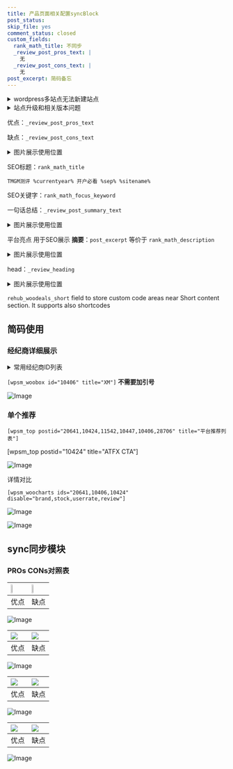 ```yaml
---
title: 产品页面相关配置syncBlock
post_status: 
skip_file: yes
comment_status: closed
custom_fields:
  rank_math_title: 不同步
  _review_post_pros_text: |
    无
  _review_post_cons_text: |
    无
post_excerpt: 简码备忘
---
```

<details><summary>wordpress多站点无法新建站点</summary>

<li>和报错需要清理cookies一样的原因</li>
<li>wp-config.php里面<code>define( 'SUBDOMAIN_INSTALL', false );//子域名安装</code></li>
<li>新建子站点是用<code>define( 'SUBDOMAIN_INSTALL', true);//子域名安装</code> 完成以后，改成<code>false</code></li>
</details>

<details><summary>站点升级和相关版本问题</summary>

<p>wordpress：5.9.9
woocommerce：7.5.1
出现问题的地方：主题选项里面>><strong>Product layout >>compact style</strong></p>
<p>如何出现没有用过的字段 导致无法保存。先导出配置 然后进行修改，后面再次恢复即可。</p>
<p>出现部分字段无法显示时，需要返回默认布局后，对产品进行保存就好了。</p>
<p></p>
</details>

优点：`_review_post_pros_text`

缺点：`_review_post_cons_text`

<details><summary>图片展示使用位置</summary>

<img src="https://prod-files-secure.s3.us-west-2.amazonaws.com/39ed1227-6d7d-4570-be36-9ccd4a2c4241/f51d3d83-55d4-4bdf-9604-f37ec77ab556/Untitled.png?X-Amz-Algorithm=AWS4-HMAC-SHA256&X-Amz-Content-Sha256=UNSIGNED-PAYLOAD&X-Amz-Credential=ASIAZI2LB466VKEU7H2S%2F20251022%2Fus-west-2%2Fs3%2Faws4_request&X-Amz-Date=20251022T105516Z&X-Amz-Expires=3600&X-Amz-Security-Token=IQoJb3JpZ2luX2VjEHIaCXVzLXdlc3QtMiJIMEYCIQCV0E0GUst0jqugPL1oqnGU5BnwFRuTDZ7Z2cPyPRx4jAIhAOEMQK2HwscVca9XwXIhDemdODYb%2F1vJNdxuuVQV%2FkbYKv8DCCsQABoMNjM3NDIzMTgzODA1IgxFtek6SDe19O2fQA8q3APh3XiBE9KN6FqePkA9FLkfbk%2FnlfnzmsG0PkocgIHnH5uj7PH3ShVUXw%2BJ2EMq77hacee9Hat4eXlpHy0eKeb2Ykski98FjjO0SZE3hbbH5WSJCpi5o7mTVSDHGhiGWw44Jvv%2FR1r3ccYYA%2Bp00aaC7UGf94XTx2%2BETl48KZrN01mLM8qPXPRMoIjsamEU4Q9BE8B7uyS1swLHVZ4lJF5E1P6l%2BbYn18eSisuCpmFYbrXazAdiMAWfBOhoGnhLfMlHcr2o0rfm2OqSQ3M%2BpqpYfaWHMXFTFPuazLCObOMoenlrgnbsq0fkyIDLdMBbDA0TEA%2FZ3dpz6GB9fZGstr4oQyw%2FK0lYOvifH4KhxFwEnfMHC9zYQOPta3Xmv5F4lwr6noBeMvizN3cBfvFJVKLzVr6nzrHERAlEXZyHWDOrOewRUWkp7RPQBTh4YDZavch%2FVGFFSChCJAM0oSAuiKM4c76NTuMo5AzvwsGoZIM0hhM7XjBbRcBHGJvu%2B%2BzSWFetszqcY%2BERpB5viYmMeDERlYXo4yGc0wl4FdEXCxnNtZG%2FTY1MFj38nTO6Rk6UgSNeui95KVkbgyJdd0kwbQM6GJlOQX%2BkEq%2Fdq0KtB4B6QL1jmk99eIGN5pAl6DDo2uLHBjqkAWJap3hXAJQ%2BXf11PUb%2B1Eenjbu2%2FCwU4Gxc%2BJgIHUVAqo9vWvuzYLvALdDzLorT7%2BKZLimJaFnYEafRwhE0ofrgUoYJSkeNl1E84Ki0GU4UyUS5ze8KHJmaGoFq9ztLckFwxPP6WYWOzULqCbUcuqqyE5HhO24mG3kgtZxSHFBx13xFcqW9FP6yppY%2BUIPIXUWdfrkomcKFkXgQlkjOgnXZdDHa&X-Amz-Signature=d6abec815df05ce9d2e477ea7c5aa0c680e0ad6dbe1c65461d69ff50bed55953&X-Amz-SignedHeaders=host&x-amz-checksum-mode=ENABLED&x-id=GetObject" alt="Image">
</details>

SEO标题：`rank_math_title`

`TMGM测评 %currentyear% 开户必看 %sep% %sitename%`

SEO关键字：`rank_math_focus_keyword`

一句话总结：`_review_post_summary_text`

<details><summary>图片展示使用位置</summary>

<img src="https://prod-files-secure.s3.us-west-2.amazonaws.com/39ed1227-6d7d-4570-be36-9ccd4a2c4241/4b96a922-296c-4f4e-8630-d1c870cbce01/Untitled.png?X-Amz-Algorithm=AWS4-HMAC-SHA256&X-Amz-Content-Sha256=UNSIGNED-PAYLOAD&X-Amz-Credential=ASIAZI2LB466XY73JFWR%2F20251022%2Fus-west-2%2Fs3%2Faws4_request&X-Amz-Date=20251022T105516Z&X-Amz-Expires=3600&X-Amz-Security-Token=IQoJb3JpZ2luX2VjEHIaCXVzLXdlc3QtMiJHMEUCIQDirbemc4pvFthoEIV01OuXnQPGXegPU3ficxbjuqcoCwIgJ2gkJQalQ2Q%2F94%2FmciRIhTWTqsx5g2j0JEzrWDYXxKwq%2FwMIKxAAGgw2Mzc0MjMxODM4MDUiDNaQmAwq6aefDKoHgyrcA0%2FDnJARej%2Bz9QRJHlvnQ%2B87CR3lnZPbpFPfmuaBrI5w1dMkTsLgUPM4aqTONdY3jCJq8qOnkEc1CMGdK6S%2FfxE41r6zPkkGRxpdQC4perPvbaGq3X7g2zedVK8wdt%2FPW2P0gGVpXJjXErrBTBZFZoXEIvF6JXXe9SbLHzK58okllM%2FyfUyn7K0lrc0jStC0aaS%2FGaEyfr1Q0CZIeR7%2FV45sg4qieiWD0dCkbqaqA9aq1z0ugNxAzi4EYAmYA6yqsmR%2BIZElzal3EqFUbFOLc1pwLBHP3FyEF%2FjI3c1KBer2pSfvZIPiu6IPrIrlLneCmBRosvZuwWePrenT5g0wf34ZCcRB5GB10UrbxDJfHaF%2Fs%2BC4CnRKzOSD6x9Is1tJO7tlSNGJjwdMeFZLmWGJrxBhbs8jFTUz1FYTUycFHOiglC%2B%2BK6Xu0E1P9L532IU0OKU5FFyjfdYnI92d7Kz7V3JUbavA4aztORABbGn9Htqbn6tkq1ig%2BSTiGsRCiiCLwvCOJUEBFKKiFaPcAI5iwEncgULnvLfY8QYtL8DRhhvdH6v6xghUF9iCVE3Keov8Iypi2PqDx5PdanfoI1M6dCgA49Med5A4%2FgoyQTsbLg3xT2QCiIL%2BDJemvzBlMO%2Fa4scGOqUB56J560cWoHNK%2Fi9ynuk0seknlfO01kQhVT15j1M37W7K8v9MgmkibWX4cb7dCQNchxrrlAzx434rBcb8qsJIBV8npQDzEarquYU8wt3JhBnzP7%2B1TulBMwFZMhfW47G2si1u5fh6kC87BX5WwSt%2BXhwe31Cil3FK7HG1bRo%2Bo%2BR8%2FLgX8wtLR8YZYQ%2ByaeP%2FHPUGu694Qlp5Kwjarw%2BboWIxOvG6&X-Amz-Signature=bade54b31a8b9a1671f73e3bf31dccb7860969b17106af674de902d66eec97c2&X-Amz-SignedHeaders=host&x-amz-checksum-mode=ENABLED&x-id=GetObject" alt="Image">
</details>

平台亮点 用于SEO展示 **摘要**：`post_excerpt`  等价于 `rank_math_description`

<details><summary>图片展示使用位置</summary>

<img src="https://prod-files-secure.s3.us-west-2.amazonaws.com/39ed1227-6d7d-4570-be36-9ccd4a2c4241/1ee11f63-b60a-4dfe-a7a7-d58ff23b5d88/Untitled.png?X-Amz-Algorithm=AWS4-HMAC-SHA256&X-Amz-Content-Sha256=UNSIGNED-PAYLOAD&X-Amz-Credential=ASIAZI2LB46626DJAZ4S%2F20251022%2Fus-west-2%2Fs3%2Faws4_request&X-Amz-Date=20251022T105516Z&X-Amz-Expires=3600&X-Amz-Security-Token=IQoJb3JpZ2luX2VjEHIaCXVzLXdlc3QtMiJIMEYCIQCHz25iNVX2mPaJnL65WvUwBknz4%2Bpz8JdqKUZi3GP0UQIhALiA%2Bsan6wwjhgrVZG%2BMsGqWRIKr06Sem%2B6SmwpGxh2xKv8DCCsQABoMNjM3NDIzMTgzODA1IgyFXcSU0zQ%2BOcfZfK8q3AMqRfIIZVqCxQYqQ%2FVhSb3IpOucXMrxFYgMnDPIZIh0OOTiF6GmSCD8ZcGvOdzQXINach4c7wLflqBtpsjPtVsTge9b2VxLUHz1tLXWgyMl9WC6%2F4wdeOtC9BNUW0lwgjjxttN%2F69xSNTfTmTeAD7MoV3ggQkRTMzA5uk4EtTJljIcIRFLtxOYlrMF%2F%2FfC5PlgMHj39S5C4gpNLBQRNa2AsGIsswR3sCStPjazP99FdXciXqH%2BW6zd3DFQJJP2YP4zHt45L8ZhNf2MdCMLU2l4ZErSc11hFTE87SURJ8om5WfnNG%2FWWp1%2BxzqGVItWmA0taH3w1w5gd82dtarKTbNrqKVBM8GdVvsco4bym5ddEAMnLbI5d6FicNfbcS2LWyKqAEBsnaeS6VPTcM2I0xpfY9VKf8rijfevwPhJrtT0CdQzF5XIDw71E2yYGALwchK81notdFfSr2nYpcxh3MGthKoJgkFqNM8glv4ZEBzwsRC5z6otR6JsBAOf2idI1IiREhvPV51t21cHk17FJp6Bujcx2jfZxkSn1lonhhsJDmr0FEEuIRKnbhVnHH5M0iKXDJykUT78gvsy9bGTvMi%2BU74WMRNFNYJCsYGYfoYRnhu%2Bl5MdoIQ0rkxuhFTD82uLHBjqkAURBk3Fk8apuyqKFAoq4E3Lc%2B6J5acy6qBQfOBEZgSbY0R5Y1vjgsbzglTYRH5UTOwbSmkIsxPIlxUjs%2BNRzlPQ8%2BfcpgcthMrYJQROTzrBUNCoUZcYdSs3usTYbk%2F5pTgfAv8QeH6ZaoTlj%2FkBhL5%2BI2g6W0xpVoAOyL0SqR8ZgraqpUldYM1BIkXtjeYijvNwWc7vTcN3G4hQeoOJzRo9B4PnH&X-Amz-Signature=14c90fe376f5232589ba79883a96aedba8508942566fffdab6b18a3721ec29b3&X-Amz-SignedHeaders=host&x-amz-checksum-mode=ENABLED&x-id=GetObject" alt="Image">
<img src="https://prod-files-secure.s3.us-west-2.amazonaws.com/39ed1227-6d7d-4570-be36-9ccd4a2c4241/ad4118b5-78d8-4fbe-801e-3b29b5d99c01/Untitled.png?X-Amz-Algorithm=AWS4-HMAC-SHA256&X-Amz-Content-Sha256=UNSIGNED-PAYLOAD&X-Amz-Credential=ASIAZI2LB46626DJAZ4S%2F20251022%2Fus-west-2%2Fs3%2Faws4_request&X-Amz-Date=20251022T105516Z&X-Amz-Expires=3600&X-Amz-Security-Token=IQoJb3JpZ2luX2VjEHIaCXVzLXdlc3QtMiJIMEYCIQCHz25iNVX2mPaJnL65WvUwBknz4%2Bpz8JdqKUZi3GP0UQIhALiA%2Bsan6wwjhgrVZG%2BMsGqWRIKr06Sem%2B6SmwpGxh2xKv8DCCsQABoMNjM3NDIzMTgzODA1IgyFXcSU0zQ%2BOcfZfK8q3AMqRfIIZVqCxQYqQ%2FVhSb3IpOucXMrxFYgMnDPIZIh0OOTiF6GmSCD8ZcGvOdzQXINach4c7wLflqBtpsjPtVsTge9b2VxLUHz1tLXWgyMl9WC6%2F4wdeOtC9BNUW0lwgjjxttN%2F69xSNTfTmTeAD7MoV3ggQkRTMzA5uk4EtTJljIcIRFLtxOYlrMF%2F%2FfC5PlgMHj39S5C4gpNLBQRNa2AsGIsswR3sCStPjazP99FdXciXqH%2BW6zd3DFQJJP2YP4zHt45L8ZhNf2MdCMLU2l4ZErSc11hFTE87SURJ8om5WfnNG%2FWWp1%2BxzqGVItWmA0taH3w1w5gd82dtarKTbNrqKVBM8GdVvsco4bym5ddEAMnLbI5d6FicNfbcS2LWyKqAEBsnaeS6VPTcM2I0xpfY9VKf8rijfevwPhJrtT0CdQzF5XIDw71E2yYGALwchK81notdFfSr2nYpcxh3MGthKoJgkFqNM8glv4ZEBzwsRC5z6otR6JsBAOf2idI1IiREhvPV51t21cHk17FJp6Bujcx2jfZxkSn1lonhhsJDmr0FEEuIRKnbhVnHH5M0iKXDJykUT78gvsy9bGTvMi%2BU74WMRNFNYJCsYGYfoYRnhu%2Bl5MdoIQ0rkxuhFTD82uLHBjqkAURBk3Fk8apuyqKFAoq4E3Lc%2B6J5acy6qBQfOBEZgSbY0R5Y1vjgsbzglTYRH5UTOwbSmkIsxPIlxUjs%2BNRzlPQ8%2BfcpgcthMrYJQROTzrBUNCoUZcYdSs3usTYbk%2F5pTgfAv8QeH6ZaoTlj%2FkBhL5%2BI2g6W0xpVoAOyL0SqR8ZgraqpUldYM1BIkXtjeYijvNwWc7vTcN3G4hQeoOJzRo9B4PnH&X-Amz-Signature=9d19ef4a0d3ab2c7e6c361c88f68d1a8bcbe4553d14ce8b6b5d115d8119ca567&X-Amz-SignedHeaders=host&x-amz-checksum-mode=ENABLED&x-id=GetObject" alt="Image">
<img src="https://prod-files-secure.s3.us-west-2.amazonaws.com/39ed1227-6d7d-4570-be36-9ccd4a2c4241/a38cf7c9-a79c-4b64-9e94-13589fe0758b/Untitled.png?X-Amz-Algorithm=AWS4-HMAC-SHA256&X-Amz-Content-Sha256=UNSIGNED-PAYLOAD&X-Amz-Credential=ASIAZI2LB46626DJAZ4S%2F20251022%2Fus-west-2%2Fs3%2Faws4_request&X-Amz-Date=20251022T105516Z&X-Amz-Expires=3600&X-Amz-Security-Token=IQoJb3JpZ2luX2VjEHIaCXVzLXdlc3QtMiJIMEYCIQCHz25iNVX2mPaJnL65WvUwBknz4%2Bpz8JdqKUZi3GP0UQIhALiA%2Bsan6wwjhgrVZG%2BMsGqWRIKr06Sem%2B6SmwpGxh2xKv8DCCsQABoMNjM3NDIzMTgzODA1IgyFXcSU0zQ%2BOcfZfK8q3AMqRfIIZVqCxQYqQ%2FVhSb3IpOucXMrxFYgMnDPIZIh0OOTiF6GmSCD8ZcGvOdzQXINach4c7wLflqBtpsjPtVsTge9b2VxLUHz1tLXWgyMl9WC6%2F4wdeOtC9BNUW0lwgjjxttN%2F69xSNTfTmTeAD7MoV3ggQkRTMzA5uk4EtTJljIcIRFLtxOYlrMF%2F%2FfC5PlgMHj39S5C4gpNLBQRNa2AsGIsswR3sCStPjazP99FdXciXqH%2BW6zd3DFQJJP2YP4zHt45L8ZhNf2MdCMLU2l4ZErSc11hFTE87SURJ8om5WfnNG%2FWWp1%2BxzqGVItWmA0taH3w1w5gd82dtarKTbNrqKVBM8GdVvsco4bym5ddEAMnLbI5d6FicNfbcS2LWyKqAEBsnaeS6VPTcM2I0xpfY9VKf8rijfevwPhJrtT0CdQzF5XIDw71E2yYGALwchK81notdFfSr2nYpcxh3MGthKoJgkFqNM8glv4ZEBzwsRC5z6otR6JsBAOf2idI1IiREhvPV51t21cHk17FJp6Bujcx2jfZxkSn1lonhhsJDmr0FEEuIRKnbhVnHH5M0iKXDJykUT78gvsy9bGTvMi%2BU74WMRNFNYJCsYGYfoYRnhu%2Bl5MdoIQ0rkxuhFTD82uLHBjqkAURBk3Fk8apuyqKFAoq4E3Lc%2B6J5acy6qBQfOBEZgSbY0R5Y1vjgsbzglTYRH5UTOwbSmkIsxPIlxUjs%2BNRzlPQ8%2BfcpgcthMrYJQROTzrBUNCoUZcYdSs3usTYbk%2F5pTgfAv8QeH6ZaoTlj%2FkBhL5%2BI2g6W0xpVoAOyL0SqR8ZgraqpUldYM1BIkXtjeYijvNwWc7vTcN3G4hQeoOJzRo9B4PnH&X-Amz-Signature=d9f8507e7fdcbe09a7c853d3cc8ac69920c081ba4f7843e8fcf34d9906f7bb37&X-Amz-SignedHeaders=host&x-amz-checksum-mode=ENABLED&x-id=GetObject" alt="Image">
<img src="https://prod-files-secure.s3.us-west-2.amazonaws.com/39ed1227-6d7d-4570-be36-9ccd4a2c4241/7da6fc1e-d2ac-42ae-8c75-cb5749aa18f6/Untitled.png?X-Amz-Algorithm=AWS4-HMAC-SHA256&X-Amz-Content-Sha256=UNSIGNED-PAYLOAD&X-Amz-Credential=ASIAZI2LB46626DJAZ4S%2F20251022%2Fus-west-2%2Fs3%2Faws4_request&X-Amz-Date=20251022T105516Z&X-Amz-Expires=3600&X-Amz-Security-Token=IQoJb3JpZ2luX2VjEHIaCXVzLXdlc3QtMiJIMEYCIQCHz25iNVX2mPaJnL65WvUwBknz4%2Bpz8JdqKUZi3GP0UQIhALiA%2Bsan6wwjhgrVZG%2BMsGqWRIKr06Sem%2B6SmwpGxh2xKv8DCCsQABoMNjM3NDIzMTgzODA1IgyFXcSU0zQ%2BOcfZfK8q3AMqRfIIZVqCxQYqQ%2FVhSb3IpOucXMrxFYgMnDPIZIh0OOTiF6GmSCD8ZcGvOdzQXINach4c7wLflqBtpsjPtVsTge9b2VxLUHz1tLXWgyMl9WC6%2F4wdeOtC9BNUW0lwgjjxttN%2F69xSNTfTmTeAD7MoV3ggQkRTMzA5uk4EtTJljIcIRFLtxOYlrMF%2F%2FfC5PlgMHj39S5C4gpNLBQRNa2AsGIsswR3sCStPjazP99FdXciXqH%2BW6zd3DFQJJP2YP4zHt45L8ZhNf2MdCMLU2l4ZErSc11hFTE87SURJ8om5WfnNG%2FWWp1%2BxzqGVItWmA0taH3w1w5gd82dtarKTbNrqKVBM8GdVvsco4bym5ddEAMnLbI5d6FicNfbcS2LWyKqAEBsnaeS6VPTcM2I0xpfY9VKf8rijfevwPhJrtT0CdQzF5XIDw71E2yYGALwchK81notdFfSr2nYpcxh3MGthKoJgkFqNM8glv4ZEBzwsRC5z6otR6JsBAOf2idI1IiREhvPV51t21cHk17FJp6Bujcx2jfZxkSn1lonhhsJDmr0FEEuIRKnbhVnHH5M0iKXDJykUT78gvsy9bGTvMi%2BU74WMRNFNYJCsYGYfoYRnhu%2Bl5MdoIQ0rkxuhFTD82uLHBjqkAURBk3Fk8apuyqKFAoq4E3Lc%2B6J5acy6qBQfOBEZgSbY0R5Y1vjgsbzglTYRH5UTOwbSmkIsxPIlxUjs%2BNRzlPQ8%2BfcpgcthMrYJQROTzrBUNCoUZcYdSs3usTYbk%2F5pTgfAv8QeH6ZaoTlj%2FkBhL5%2BI2g6W0xpVoAOyL0SqR8ZgraqpUldYM1BIkXtjeYijvNwWc7vTcN3G4hQeoOJzRo9B4PnH&X-Amz-Signature=0fec3f9765f1c9fd616085d4cfcdd32cf271c9d50996d7101d99d90ca6cc75c2&X-Amz-SignedHeaders=host&x-amz-checksum-mode=ENABLED&x-id=GetObject" alt="Image">
<img src="https://prod-files-secure.s3.us-west-2.amazonaws.com/39ed1227-6d7d-4570-be36-9ccd4a2c4241/7e97f40a-eaee-47f5-b2f9-475f96808fa7/Untitled.png?X-Amz-Algorithm=AWS4-HMAC-SHA256&X-Amz-Content-Sha256=UNSIGNED-PAYLOAD&X-Amz-Credential=ASIAZI2LB46626DJAZ4S%2F20251022%2Fus-west-2%2Fs3%2Faws4_request&X-Amz-Date=20251022T105516Z&X-Amz-Expires=3600&X-Amz-Security-Token=IQoJb3JpZ2luX2VjEHIaCXVzLXdlc3QtMiJIMEYCIQCHz25iNVX2mPaJnL65WvUwBknz4%2Bpz8JdqKUZi3GP0UQIhALiA%2Bsan6wwjhgrVZG%2BMsGqWRIKr06Sem%2B6SmwpGxh2xKv8DCCsQABoMNjM3NDIzMTgzODA1IgyFXcSU0zQ%2BOcfZfK8q3AMqRfIIZVqCxQYqQ%2FVhSb3IpOucXMrxFYgMnDPIZIh0OOTiF6GmSCD8ZcGvOdzQXINach4c7wLflqBtpsjPtVsTge9b2VxLUHz1tLXWgyMl9WC6%2F4wdeOtC9BNUW0lwgjjxttN%2F69xSNTfTmTeAD7MoV3ggQkRTMzA5uk4EtTJljIcIRFLtxOYlrMF%2F%2FfC5PlgMHj39S5C4gpNLBQRNa2AsGIsswR3sCStPjazP99FdXciXqH%2BW6zd3DFQJJP2YP4zHt45L8ZhNf2MdCMLU2l4ZErSc11hFTE87SURJ8om5WfnNG%2FWWp1%2BxzqGVItWmA0taH3w1w5gd82dtarKTbNrqKVBM8GdVvsco4bym5ddEAMnLbI5d6FicNfbcS2LWyKqAEBsnaeS6VPTcM2I0xpfY9VKf8rijfevwPhJrtT0CdQzF5XIDw71E2yYGALwchK81notdFfSr2nYpcxh3MGthKoJgkFqNM8glv4ZEBzwsRC5z6otR6JsBAOf2idI1IiREhvPV51t21cHk17FJp6Bujcx2jfZxkSn1lonhhsJDmr0FEEuIRKnbhVnHH5M0iKXDJykUT78gvsy9bGTvMi%2BU74WMRNFNYJCsYGYfoYRnhu%2Bl5MdoIQ0rkxuhFTD82uLHBjqkAURBk3Fk8apuyqKFAoq4E3Lc%2B6J5acy6qBQfOBEZgSbY0R5Y1vjgsbzglTYRH5UTOwbSmkIsxPIlxUjs%2BNRzlPQ8%2BfcpgcthMrYJQROTzrBUNCoUZcYdSs3usTYbk%2F5pTgfAv8QeH6ZaoTlj%2FkBhL5%2BI2g6W0xpVoAOyL0SqR8ZgraqpUldYM1BIkXtjeYijvNwWc7vTcN3G4hQeoOJzRo9B4PnH&X-Amz-Signature=89d3db067d0544d93e3ece8476615b406d7b6cb9427e96834b1f1b1bfb54d8d5&X-Amz-SignedHeaders=host&x-amz-checksum-mode=ENABLED&x-id=GetObject" alt="Image">
</details>

head：`_review_heading`

<details><summary>图片展示使用位置</summary>

<img src="https://prod-files-secure.s3.us-west-2.amazonaws.com/39ed1227-6d7d-4570-be36-9ccd4a2c4241/3a4650ad-9887-415c-889a-edd51fa54f27/Untitled.png?X-Amz-Algorithm=AWS4-HMAC-SHA256&X-Amz-Content-Sha256=UNSIGNED-PAYLOAD&X-Amz-Credential=ASIAZI2LB4664PFPSODJ%2F20251022%2Fus-west-2%2Fs3%2Faws4_request&X-Amz-Date=20251022T105517Z&X-Amz-Expires=3600&X-Amz-Security-Token=IQoJb3JpZ2luX2VjEHIaCXVzLXdlc3QtMiJGMEQCIG1THTG5plkW9IS8rUs2lrIF8gpfrBSfNRFnX%2BhG2oMJAiBzZN4H%2F5CWqcOEqohu8ErRLUTbm%2FxhfcbDHAAnSmNs4Sr%2FAwgrEAAaDDYzNzQyMzE4MzgwNSIM%2B6N%2BtMQ52JpJcZUuKtwDlC8q8e7XAoXdUr6xa1iASH6VfyUW50v7HG%2BECZxluhssV4h67rk7iQzGhUOaROHBdwYZz5RgldI2BU2Qo46U96QMRTadx7nVft7WNZccut2httioBYsvSQKIiSKpQiVtnaiFZYKCC5F0KMhPWFEunFqT66sVudAUUCRN1gdw6JQrHTPL%2F6v5StwIgos6TbOOYF1FkgQGjHRdCDNMltm3iPlHRq8LiSkqKf4XtPbyBw%2Bukk06ZfP0aorWf4PnL8znAmlvTYBoEb11Hgamc7mLzHNEa6Gf2II536rwjtb4gQxO1mPDoaKY2kQ%2BX%2FNg4BP7F5JMYbF2MrFJKQKDGICRolyzo9NU%2FdXhDqExy7rjxiO2t7uxsuxl%2FslrayFd1cmtbACbXSouTpf3RA67YcoIgRkN1uQ7IBZOODA62pV0wXY9vrlhnqbfpgDM81fiVmQjBLj4PB%2BW7OSvNoPpfZGBkSJiWnqkjTouOdagnas2WfXAac1BW4dB4UzimX4gEg8kUVR1Op%2BU%2FkxAtf3w4gza2f02GiZRxuMlbzf8j4nrWRzdDmB4l57JeoZ9YdA6z%2ByWHzB9WQvgRVxt7asOfj4p4NXyl9UkqGwSTi9Lxg5RBrYbjxWwydydripFSbgw5trixwY6pgHVvyeP4V10RzwwWzZQq%2BntCqpwTBAs0e07in18Azl%2BVkJdzrfDhFcHeCrcSjrL7O%2FLM1C%2FqNkHRUg5umgCYExUvIEAzR7hClRMQTwPB5PxLcXtk62TE6iiQWX02qJMLGmQwFfKFGctA%2BNJhowUDn6E%2BkL8NTqyKVpKKerSwRlNMrWp1ReZygy0BvepSjERDCLM0s77ZQBiVgmz2Sr8QquvDFzPw%2F5q&X-Amz-Signature=2f36f00853bfa3e26998bfd71d8b2435d679739dfea6e8c080507b96be75614d&X-Amz-SignedHeaders=host&x-amz-checksum-mode=ENABLED&x-id=GetObject" alt="Image">
</details>

`rehub_woodeals_short`	field to store custom code areas near Short content section. It supports also shortcodes



## 简码使用

### 经纪商详细展示

<details><summary>常用经纪商ID列表</summary>

<pre><code class="php">嘉盛 ===> 20641  [wpsm_woobox id="20641" title="嘉盛"]
易信easymarkets ===> 11542  [wpsm_woobox id="11542" title="易信easymarkets"]
ATFX外汇 ===> 10424  [wpsm_woobox id="10424" title="ATFX"]
XM ===> 10406  [wpsm_woobox id="10406" title="XM"]
TMGM ===> 29622  [wpsm_woobox id="29622" title="TMGM"]
HYCM ===> 10447  [wpsm_woobox id="10447" title="HYCM"]
fpmarkets澳福外汇 ===> 20639  [wpsm_woobox id="20639" title="fpmarkets澳福外汇"]</code></pre>
</details>

`[wpsm_woobox id="10406" title="XM"]` **不需要加引号**

![Image](https://prod-files-secure.s3.us-west-2.amazonaws.com/39ed1227-6d7d-4570-be36-9ccd4a2c4241/4f898f9d-0fa7-4e43-acd3-ac6bc7be575a/Untitled.png?X-Amz-Algorithm=AWS4-HMAC-SHA256&X-Amz-Content-Sha256=UNSIGNED-PAYLOAD&X-Amz-Credential=ASIAZI2LB46657CUGK6Q%2F20251022%2Fus-west-2%2Fs3%2Faws4_request&X-Amz-Date=20251022T105515Z&X-Amz-Expires=3600&X-Amz-Security-Token=IQoJb3JpZ2luX2VjEHIaCXVzLXdlc3QtMiJIMEYCIQDHQxOtckBBFVBkllPxS9MWJXbP4%2Bp1TPkRfUaNdnWumAIhAKZ6%2BCGiFRlPmcNjlyLHOADCWNFl1Emvxas6CVSmr6M2Kv8DCCsQABoMNjM3NDIzMTgzODA1IgwbF40EHrJmEuURJ4Iq3APvqYxOSnhlUdq2%2BVpnFlgk0WobJzp05dNF7u6%2BhwPGqQ8h0ByQqGrEg2mAEPLi8QjJvpajzcgZ7vV3cIr1Ez%2FDZkPBuiHjsBGR2882E93gkdGl7dU3mgHUvVpu8MKTZabsu%2B46Q0qUiRW%2FJu5CKO0k6Pf3C9XO487bDOwr6a50Acs%2BzaAGYPtVBLXYhzzHcxiRiTG6UuZiqd0gZ4pSdnUKmwv%2BFB%2FGo%2BZ58UT7wtZlJqIr0DycA6Zc2cxfqOqlj6lw5wMNE5nWv0DN8jlxVHjl%2FxYqr%2Bab2EgFtKJzvcSJjXDB8kaLr72zso9iqyWce9znWxcW97OcTLsttGQVc4mg39FMFjH6IBodVxPbch7a932%2Bdb%2BE%2FRY3QoffEkmKO0QFtuqvM25gmemWp9wBio02g7RZGdq9BslLFC0R9SDCcgbS7HGJxOi6fnFSMjw%2BbaWy5vGeWWG%2F5YxcQJY4Qd4DwpY7CK24%2Fdl%2FOMARCYDmBA3wjTJmptzhCKo2qVoO3LDQ6KyNv5WQEa9CV9ngJmxhrSHbvkW1eDCsc2xZ8jr9lCVemgLRB%2BNnZdMH7ML9ji%2FqmY3Pa51IT7D2jkpXVcAy3SaD0qCgVpK6LdJkxNn08zA5%2FvxjwRSubJkXQjCz2uLHBjqkAbDqNhn3B73KOH%2FZlZROcsh27DoGLUMV3A6pBfYNxyrW67QYm0hfUOfkHh4%2BYdfERzS9EgMwd848o1WvVoItyJ9mscufrbctOjuO6RoYFWnm066gxjESLGwGYftPwDq35uv4gJdFUOEFIOT5K2KNkUw1uQLJhfneUFl%2BpankFnLueAQfoX2lJ97sm2ox09xWp5KBIr5fzAKyCwed%2F5%2BXDX8icvX3&X-Amz-Signature=c34676612d8b7cd865791f03a445c77a34e51c587b0827178a648f170f1468a1&X-Amz-SignedHeaders=host&x-amz-checksum-mode=ENABLED&x-id=GetObject)

### 单个推荐
`[wpsm_top postid="20641,10424,11542,10447,10406,28706" title="平台推荐列表"]`

[wpsm_top postid="10424" title="ATFX CTA"]

![Image](https://prod-files-secure.s3.us-west-2.amazonaws.com/39ed1227-6d7d-4570-be36-9ccd4a2c4241/5ac620dc-51a8-48b6-b55d-91f47299193c/Untitled.png?X-Amz-Algorithm=AWS4-HMAC-SHA256&X-Amz-Content-Sha256=UNSIGNED-PAYLOAD&X-Amz-Credential=ASIAZI2LB46657CUGK6Q%2F20251022%2Fus-west-2%2Fs3%2Faws4_request&X-Amz-Date=20251022T105515Z&X-Amz-Expires=3600&X-Amz-Security-Token=IQoJb3JpZ2luX2VjEHIaCXVzLXdlc3QtMiJIMEYCIQDHQxOtckBBFVBkllPxS9MWJXbP4%2Bp1TPkRfUaNdnWumAIhAKZ6%2BCGiFRlPmcNjlyLHOADCWNFl1Emvxas6CVSmr6M2Kv8DCCsQABoMNjM3NDIzMTgzODA1IgwbF40EHrJmEuURJ4Iq3APvqYxOSnhlUdq2%2BVpnFlgk0WobJzp05dNF7u6%2BhwPGqQ8h0ByQqGrEg2mAEPLi8QjJvpajzcgZ7vV3cIr1Ez%2FDZkPBuiHjsBGR2882E93gkdGl7dU3mgHUvVpu8MKTZabsu%2B46Q0qUiRW%2FJu5CKO0k6Pf3C9XO487bDOwr6a50Acs%2BzaAGYPtVBLXYhzzHcxiRiTG6UuZiqd0gZ4pSdnUKmwv%2BFB%2FGo%2BZ58UT7wtZlJqIr0DycA6Zc2cxfqOqlj6lw5wMNE5nWv0DN8jlxVHjl%2FxYqr%2Bab2EgFtKJzvcSJjXDB8kaLr72zso9iqyWce9znWxcW97OcTLsttGQVc4mg39FMFjH6IBodVxPbch7a932%2Bdb%2BE%2FRY3QoffEkmKO0QFtuqvM25gmemWp9wBio02g7RZGdq9BslLFC0R9SDCcgbS7HGJxOi6fnFSMjw%2BbaWy5vGeWWG%2F5YxcQJY4Qd4DwpY7CK24%2Fdl%2FOMARCYDmBA3wjTJmptzhCKo2qVoO3LDQ6KyNv5WQEa9CV9ngJmxhrSHbvkW1eDCsc2xZ8jr9lCVemgLRB%2BNnZdMH7ML9ji%2FqmY3Pa51IT7D2jkpXVcAy3SaD0qCgVpK6LdJkxNn08zA5%2FvxjwRSubJkXQjCz2uLHBjqkAbDqNhn3B73KOH%2FZlZROcsh27DoGLUMV3A6pBfYNxyrW67QYm0hfUOfkHh4%2BYdfERzS9EgMwd848o1WvVoItyJ9mscufrbctOjuO6RoYFWnm066gxjESLGwGYftPwDq35uv4gJdFUOEFIOT5K2KNkUw1uQLJhfneUFl%2BpankFnLueAQfoX2lJ97sm2ox09xWp5KBIr5fzAKyCwed%2F5%2BXDX8icvX3&X-Amz-Signature=ec62ddc9f9e755495a220cd9bf256b2f22d40686a623c83ddc3f19a9a753e5df&X-Amz-SignedHeaders=host&x-amz-checksum-mode=ENABLED&x-id=GetObject)

详情对比

`[wpsm_woocharts ids="20641,10406,10424" disable="brand,stock,userrate,review"]`

![Image](https://prod-files-secure.s3.us-west-2.amazonaws.com/39ed1227-6d7d-4570-be36-9ccd4a2c4241/bf3ba45f-b9f3-4295-8aef-b4a495fd25f4/Untitled.png?X-Amz-Algorithm=AWS4-HMAC-SHA256&X-Amz-Content-Sha256=UNSIGNED-PAYLOAD&X-Amz-Credential=ASIAZI2LB46657CUGK6Q%2F20251022%2Fus-west-2%2Fs3%2Faws4_request&X-Amz-Date=20251022T105515Z&X-Amz-Expires=3600&X-Amz-Security-Token=IQoJb3JpZ2luX2VjEHIaCXVzLXdlc3QtMiJIMEYCIQDHQxOtckBBFVBkllPxS9MWJXbP4%2Bp1TPkRfUaNdnWumAIhAKZ6%2BCGiFRlPmcNjlyLHOADCWNFl1Emvxas6CVSmr6M2Kv8DCCsQABoMNjM3NDIzMTgzODA1IgwbF40EHrJmEuURJ4Iq3APvqYxOSnhlUdq2%2BVpnFlgk0WobJzp05dNF7u6%2BhwPGqQ8h0ByQqGrEg2mAEPLi8QjJvpajzcgZ7vV3cIr1Ez%2FDZkPBuiHjsBGR2882E93gkdGl7dU3mgHUvVpu8MKTZabsu%2B46Q0qUiRW%2FJu5CKO0k6Pf3C9XO487bDOwr6a50Acs%2BzaAGYPtVBLXYhzzHcxiRiTG6UuZiqd0gZ4pSdnUKmwv%2BFB%2FGo%2BZ58UT7wtZlJqIr0DycA6Zc2cxfqOqlj6lw5wMNE5nWv0DN8jlxVHjl%2FxYqr%2Bab2EgFtKJzvcSJjXDB8kaLr72zso9iqyWce9znWxcW97OcTLsttGQVc4mg39FMFjH6IBodVxPbch7a932%2Bdb%2BE%2FRY3QoffEkmKO0QFtuqvM25gmemWp9wBio02g7RZGdq9BslLFC0R9SDCcgbS7HGJxOi6fnFSMjw%2BbaWy5vGeWWG%2F5YxcQJY4Qd4DwpY7CK24%2Fdl%2FOMARCYDmBA3wjTJmptzhCKo2qVoO3LDQ6KyNv5WQEa9CV9ngJmxhrSHbvkW1eDCsc2xZ8jr9lCVemgLRB%2BNnZdMH7ML9ji%2FqmY3Pa51IT7D2jkpXVcAy3SaD0qCgVpK6LdJkxNn08zA5%2FvxjwRSubJkXQjCz2uLHBjqkAbDqNhn3B73KOH%2FZlZROcsh27DoGLUMV3A6pBfYNxyrW67QYm0hfUOfkHh4%2BYdfERzS9EgMwd848o1WvVoItyJ9mscufrbctOjuO6RoYFWnm066gxjESLGwGYftPwDq35uv4gJdFUOEFIOT5K2KNkUw1uQLJhfneUFl%2BpankFnLueAQfoX2lJ97sm2ox09xWp5KBIr5fzAKyCwed%2F5%2BXDX8icvX3&X-Amz-Signature=ec1462aec10a3e4513876482f9a41fb0df7d052fe4cc043eb540dcc26cff779f&X-Amz-SignedHeaders=host&x-amz-checksum-mode=ENABLED&x-id=GetObject)

![Image](https://prod-files-secure.s3.us-west-2.amazonaws.com/39ed1227-6d7d-4570-be36-9ccd4a2c4241/30bc56ef-f383-4b48-9768-2ebc9e436ec0/Untitled.png?X-Amz-Algorithm=AWS4-HMAC-SHA256&X-Amz-Content-Sha256=UNSIGNED-PAYLOAD&X-Amz-Credential=ASIAZI2LB46657CUGK6Q%2F20251022%2Fus-west-2%2Fs3%2Faws4_request&X-Amz-Date=20251022T105515Z&X-Amz-Expires=3600&X-Amz-Security-Token=IQoJb3JpZ2luX2VjEHIaCXVzLXdlc3QtMiJIMEYCIQDHQxOtckBBFVBkllPxS9MWJXbP4%2Bp1TPkRfUaNdnWumAIhAKZ6%2BCGiFRlPmcNjlyLHOADCWNFl1Emvxas6CVSmr6M2Kv8DCCsQABoMNjM3NDIzMTgzODA1IgwbF40EHrJmEuURJ4Iq3APvqYxOSnhlUdq2%2BVpnFlgk0WobJzp05dNF7u6%2BhwPGqQ8h0ByQqGrEg2mAEPLi8QjJvpajzcgZ7vV3cIr1Ez%2FDZkPBuiHjsBGR2882E93gkdGl7dU3mgHUvVpu8MKTZabsu%2B46Q0qUiRW%2FJu5CKO0k6Pf3C9XO487bDOwr6a50Acs%2BzaAGYPtVBLXYhzzHcxiRiTG6UuZiqd0gZ4pSdnUKmwv%2BFB%2FGo%2BZ58UT7wtZlJqIr0DycA6Zc2cxfqOqlj6lw5wMNE5nWv0DN8jlxVHjl%2FxYqr%2Bab2EgFtKJzvcSJjXDB8kaLr72zso9iqyWce9znWxcW97OcTLsttGQVc4mg39FMFjH6IBodVxPbch7a932%2Bdb%2BE%2FRY3QoffEkmKO0QFtuqvM25gmemWp9wBio02g7RZGdq9BslLFC0R9SDCcgbS7HGJxOi6fnFSMjw%2BbaWy5vGeWWG%2F5YxcQJY4Qd4DwpY7CK24%2Fdl%2FOMARCYDmBA3wjTJmptzhCKo2qVoO3LDQ6KyNv5WQEa9CV9ngJmxhrSHbvkW1eDCsc2xZ8jr9lCVemgLRB%2BNnZdMH7ML9ji%2FqmY3Pa51IT7D2jkpXVcAy3SaD0qCgVpK6LdJkxNn08zA5%2FvxjwRSubJkXQjCz2uLHBjqkAbDqNhn3B73KOH%2FZlZROcsh27DoGLUMV3A6pBfYNxyrW67QYm0hfUOfkHh4%2BYdfERzS9EgMwd848o1WvVoItyJ9mscufrbctOjuO6RoYFWnm066gxjESLGwGYftPwDq35uv4gJdFUOEFIOT5K2KNkUw1uQLJhfneUFl%2BpankFnLueAQfoX2lJ97sm2ox09xWp5KBIr5fzAKyCwed%2F5%2BXDX8icvX3&X-Amz-Signature=5522b4d0c782cfb3356298520f2e5c12debe65f38d530e5091fe1c1790926497&X-Amz-SignedHeaders=host&x-amz-checksum-mode=ENABLED&x-id=GetObject)

## sync同步模块

### PROs CONs对照表

| <img src="https://cdn.ifttt.fun/gh/jarlin8/OSS@main/icons/customize/pros.svg" height="auto" width="37.3%"> | <img src="https://cdn.ifttt.fun/gh/jarlin8/OSS@main/icons/customize/cons.svg" height="auto" width="28.8%"> |
| :--- | :--- |
| 优点 | 缺点 |

![Image](https://prod-files-secure.s3.us-west-2.amazonaws.com/39ed1227-6d7d-4570-be36-9ccd4a2c4241/8742b755-dfb5-4004-9a5f-d6e561664bd8/Untitled.png?X-Amz-Algorithm=AWS4-HMAC-SHA256&X-Amz-Content-Sha256=UNSIGNED-PAYLOAD&X-Amz-Credential=ASIAZI2LB46657CUGK6Q%2F20251022%2Fus-west-2%2Fs3%2Faws4_request&X-Amz-Date=20251022T105515Z&X-Amz-Expires=3600&X-Amz-Security-Token=IQoJb3JpZ2luX2VjEHIaCXVzLXdlc3QtMiJIMEYCIQDHQxOtckBBFVBkllPxS9MWJXbP4%2Bp1TPkRfUaNdnWumAIhAKZ6%2BCGiFRlPmcNjlyLHOADCWNFl1Emvxas6CVSmr6M2Kv8DCCsQABoMNjM3NDIzMTgzODA1IgwbF40EHrJmEuURJ4Iq3APvqYxOSnhlUdq2%2BVpnFlgk0WobJzp05dNF7u6%2BhwPGqQ8h0ByQqGrEg2mAEPLi8QjJvpajzcgZ7vV3cIr1Ez%2FDZkPBuiHjsBGR2882E93gkdGl7dU3mgHUvVpu8MKTZabsu%2B46Q0qUiRW%2FJu5CKO0k6Pf3C9XO487bDOwr6a50Acs%2BzaAGYPtVBLXYhzzHcxiRiTG6UuZiqd0gZ4pSdnUKmwv%2BFB%2FGo%2BZ58UT7wtZlJqIr0DycA6Zc2cxfqOqlj6lw5wMNE5nWv0DN8jlxVHjl%2FxYqr%2Bab2EgFtKJzvcSJjXDB8kaLr72zso9iqyWce9znWxcW97OcTLsttGQVc4mg39FMFjH6IBodVxPbch7a932%2Bdb%2BE%2FRY3QoffEkmKO0QFtuqvM25gmemWp9wBio02g7RZGdq9BslLFC0R9SDCcgbS7HGJxOi6fnFSMjw%2BbaWy5vGeWWG%2F5YxcQJY4Qd4DwpY7CK24%2Fdl%2FOMARCYDmBA3wjTJmptzhCKo2qVoO3LDQ6KyNv5WQEa9CV9ngJmxhrSHbvkW1eDCsc2xZ8jr9lCVemgLRB%2BNnZdMH7ML9ji%2FqmY3Pa51IT7D2jkpXVcAy3SaD0qCgVpK6LdJkxNn08zA5%2FvxjwRSubJkXQjCz2uLHBjqkAbDqNhn3B73KOH%2FZlZROcsh27DoGLUMV3A6pBfYNxyrW67QYm0hfUOfkHh4%2BYdfERzS9EgMwd848o1WvVoItyJ9mscufrbctOjuO6RoYFWnm066gxjESLGwGYftPwDq35uv4gJdFUOEFIOT5K2KNkUw1uQLJhfneUFl%2BpankFnLueAQfoX2lJ97sm2ox09xWp5KBIr5fzAKyCwed%2F5%2BXDX8icvX3&X-Amz-Signature=ce9d64d0a78b9b5396228ab005ecd9fea6714e1d4e410cf5fa96584ddba3eb22&X-Amz-SignedHeaders=host&x-amz-checksum-mode=ENABLED&x-id=GetObject)

| <img src="https://cdn.ifttt.fun/gh/jarlin8/OSS@main/icons/customize/pros1.svg" height="auto"> | <img src="https://cdn.ifttt.fun/gh/jarlin8/OSS@main/icons/customize/cons1.svg" height="auto"> |
| :--- | :--- |
| 优点 | 缺点 |

![Image](https://prod-files-secure.s3.us-west-2.amazonaws.com/39ed1227-6d7d-4570-be36-9ccd4a2c4241/806358f8-c9c4-4e17-bb35-c6c76a5397a5/Untitled.png?X-Amz-Algorithm=AWS4-HMAC-SHA256&X-Amz-Content-Sha256=UNSIGNED-PAYLOAD&X-Amz-Credential=ASIAZI2LB46657CUGK6Q%2F20251022%2Fus-west-2%2Fs3%2Faws4_request&X-Amz-Date=20251022T105515Z&X-Amz-Expires=3600&X-Amz-Security-Token=IQoJb3JpZ2luX2VjEHIaCXVzLXdlc3QtMiJIMEYCIQDHQxOtckBBFVBkllPxS9MWJXbP4%2Bp1TPkRfUaNdnWumAIhAKZ6%2BCGiFRlPmcNjlyLHOADCWNFl1Emvxas6CVSmr6M2Kv8DCCsQABoMNjM3NDIzMTgzODA1IgwbF40EHrJmEuURJ4Iq3APvqYxOSnhlUdq2%2BVpnFlgk0WobJzp05dNF7u6%2BhwPGqQ8h0ByQqGrEg2mAEPLi8QjJvpajzcgZ7vV3cIr1Ez%2FDZkPBuiHjsBGR2882E93gkdGl7dU3mgHUvVpu8MKTZabsu%2B46Q0qUiRW%2FJu5CKO0k6Pf3C9XO487bDOwr6a50Acs%2BzaAGYPtVBLXYhzzHcxiRiTG6UuZiqd0gZ4pSdnUKmwv%2BFB%2FGo%2BZ58UT7wtZlJqIr0DycA6Zc2cxfqOqlj6lw5wMNE5nWv0DN8jlxVHjl%2FxYqr%2Bab2EgFtKJzvcSJjXDB8kaLr72zso9iqyWce9znWxcW97OcTLsttGQVc4mg39FMFjH6IBodVxPbch7a932%2Bdb%2BE%2FRY3QoffEkmKO0QFtuqvM25gmemWp9wBio02g7RZGdq9BslLFC0R9SDCcgbS7HGJxOi6fnFSMjw%2BbaWy5vGeWWG%2F5YxcQJY4Qd4DwpY7CK24%2Fdl%2FOMARCYDmBA3wjTJmptzhCKo2qVoO3LDQ6KyNv5WQEa9CV9ngJmxhrSHbvkW1eDCsc2xZ8jr9lCVemgLRB%2BNnZdMH7ML9ji%2FqmY3Pa51IT7D2jkpXVcAy3SaD0qCgVpK6LdJkxNn08zA5%2FvxjwRSubJkXQjCz2uLHBjqkAbDqNhn3B73KOH%2FZlZROcsh27DoGLUMV3A6pBfYNxyrW67QYm0hfUOfkHh4%2BYdfERzS9EgMwd848o1WvVoItyJ9mscufrbctOjuO6RoYFWnm066gxjESLGwGYftPwDq35uv4gJdFUOEFIOT5K2KNkUw1uQLJhfneUFl%2BpankFnLueAQfoX2lJ97sm2ox09xWp5KBIr5fzAKyCwed%2F5%2BXDX8icvX3&X-Amz-Signature=b0079c01f8ea819a1691aff310847c00696eeebb9da1ae45bd6951aa4ca18c20&X-Amz-SignedHeaders=host&x-amz-checksum-mode=ENABLED&x-id=GetObject)

| <img src="https://cdn.ifttt.fun/gh/jarlin8/OSS@main/icons/customize/pros2.svg" height="auto"> | <img src="https://cdn.ifttt.fun/gh/jarlin8/OSS@main/icons/customize/cons2.svg" height="auto"> |
| :--- | :--- |
| 优点 | 缺点 |

![Image](https://prod-files-secure.s3.us-west-2.amazonaws.com/39ed1227-6d7d-4570-be36-9ccd4a2c4241/a9245ec9-70dd-4005-b534-0d54315fc5f3/Untitled.png?X-Amz-Algorithm=AWS4-HMAC-SHA256&X-Amz-Content-Sha256=UNSIGNED-PAYLOAD&X-Amz-Credential=ASIAZI2LB46657CUGK6Q%2F20251022%2Fus-west-2%2Fs3%2Faws4_request&X-Amz-Date=20251022T105515Z&X-Amz-Expires=3600&X-Amz-Security-Token=IQoJb3JpZ2luX2VjEHIaCXVzLXdlc3QtMiJIMEYCIQDHQxOtckBBFVBkllPxS9MWJXbP4%2Bp1TPkRfUaNdnWumAIhAKZ6%2BCGiFRlPmcNjlyLHOADCWNFl1Emvxas6CVSmr6M2Kv8DCCsQABoMNjM3NDIzMTgzODA1IgwbF40EHrJmEuURJ4Iq3APvqYxOSnhlUdq2%2BVpnFlgk0WobJzp05dNF7u6%2BhwPGqQ8h0ByQqGrEg2mAEPLi8QjJvpajzcgZ7vV3cIr1Ez%2FDZkPBuiHjsBGR2882E93gkdGl7dU3mgHUvVpu8MKTZabsu%2B46Q0qUiRW%2FJu5CKO0k6Pf3C9XO487bDOwr6a50Acs%2BzaAGYPtVBLXYhzzHcxiRiTG6UuZiqd0gZ4pSdnUKmwv%2BFB%2FGo%2BZ58UT7wtZlJqIr0DycA6Zc2cxfqOqlj6lw5wMNE5nWv0DN8jlxVHjl%2FxYqr%2Bab2EgFtKJzvcSJjXDB8kaLr72zso9iqyWce9znWxcW97OcTLsttGQVc4mg39FMFjH6IBodVxPbch7a932%2Bdb%2BE%2FRY3QoffEkmKO0QFtuqvM25gmemWp9wBio02g7RZGdq9BslLFC0R9SDCcgbS7HGJxOi6fnFSMjw%2BbaWy5vGeWWG%2F5YxcQJY4Qd4DwpY7CK24%2Fdl%2FOMARCYDmBA3wjTJmptzhCKo2qVoO3LDQ6KyNv5WQEa9CV9ngJmxhrSHbvkW1eDCsc2xZ8jr9lCVemgLRB%2BNnZdMH7ML9ji%2FqmY3Pa51IT7D2jkpXVcAy3SaD0qCgVpK6LdJkxNn08zA5%2FvxjwRSubJkXQjCz2uLHBjqkAbDqNhn3B73KOH%2FZlZROcsh27DoGLUMV3A6pBfYNxyrW67QYm0hfUOfkHh4%2BYdfERzS9EgMwd848o1WvVoItyJ9mscufrbctOjuO6RoYFWnm066gxjESLGwGYftPwDq35uv4gJdFUOEFIOT5K2KNkUw1uQLJhfneUFl%2BpankFnLueAQfoX2lJ97sm2ox09xWp5KBIr5fzAKyCwed%2F5%2BXDX8icvX3&X-Amz-Signature=76b6b5d4826384f0163b383b590ced09fca60941d5ae970cbf405aae066414ba&X-Amz-SignedHeaders=host&x-amz-checksum-mode=ENABLED&x-id=GetObject)

| <img src="https://cdn.ifttt.fun/gh/jarlin8/OSS@main/icons/customize/pros3.svg" height="auto"> | <img src="https://cdn.ifttt.fun/gh/jarlin8/OSS@main/icons/customize/cons3.svg" height="auto"> |
| :--- | :--- |
| 优点 | 缺点 |

![Image](https://prod-files-secure.s3.us-west-2.amazonaws.com/39ed1227-6d7d-4570-be36-9ccd4a2c4241/e1e580a2-2e5c-4780-9ff4-19c318fc2284/Untitled.png?X-Amz-Algorithm=AWS4-HMAC-SHA256&X-Amz-Content-Sha256=UNSIGNED-PAYLOAD&X-Amz-Credential=ASIAZI2LB46657CUGK6Q%2F20251022%2Fus-west-2%2Fs3%2Faws4_request&X-Amz-Date=20251022T105515Z&X-Amz-Expires=3600&X-Amz-Security-Token=IQoJb3JpZ2luX2VjEHIaCXVzLXdlc3QtMiJIMEYCIQDHQxOtckBBFVBkllPxS9MWJXbP4%2Bp1TPkRfUaNdnWumAIhAKZ6%2BCGiFRlPmcNjlyLHOADCWNFl1Emvxas6CVSmr6M2Kv8DCCsQABoMNjM3NDIzMTgzODA1IgwbF40EHrJmEuURJ4Iq3APvqYxOSnhlUdq2%2BVpnFlgk0WobJzp05dNF7u6%2BhwPGqQ8h0ByQqGrEg2mAEPLi8QjJvpajzcgZ7vV3cIr1Ez%2FDZkPBuiHjsBGR2882E93gkdGl7dU3mgHUvVpu8MKTZabsu%2B46Q0qUiRW%2FJu5CKO0k6Pf3C9XO487bDOwr6a50Acs%2BzaAGYPtVBLXYhzzHcxiRiTG6UuZiqd0gZ4pSdnUKmwv%2BFB%2FGo%2BZ58UT7wtZlJqIr0DycA6Zc2cxfqOqlj6lw5wMNE5nWv0DN8jlxVHjl%2FxYqr%2Bab2EgFtKJzvcSJjXDB8kaLr72zso9iqyWce9znWxcW97OcTLsttGQVc4mg39FMFjH6IBodVxPbch7a932%2Bdb%2BE%2FRY3QoffEkmKO0QFtuqvM25gmemWp9wBio02g7RZGdq9BslLFC0R9SDCcgbS7HGJxOi6fnFSMjw%2BbaWy5vGeWWG%2F5YxcQJY4Qd4DwpY7CK24%2Fdl%2FOMARCYDmBA3wjTJmptzhCKo2qVoO3LDQ6KyNv5WQEa9CV9ngJmxhrSHbvkW1eDCsc2xZ8jr9lCVemgLRB%2BNnZdMH7ML9ji%2FqmY3Pa51IT7D2jkpXVcAy3SaD0qCgVpK6LdJkxNn08zA5%2FvxjwRSubJkXQjCz2uLHBjqkAbDqNhn3B73KOH%2FZlZROcsh27DoGLUMV3A6pBfYNxyrW67QYm0hfUOfkHh4%2BYdfERzS9EgMwd848o1WvVoItyJ9mscufrbctOjuO6RoYFWnm066gxjESLGwGYftPwDq35uv4gJdFUOEFIOT5K2KNkUw1uQLJhfneUFl%2BpankFnLueAQfoX2lJ97sm2ox09xWp5KBIr5fzAKyCwed%2F5%2BXDX8icvX3&X-Amz-Signature=0a5e9f9be853fb8486ebb35966fc09e37f9c72ca6ac23a8acbe060a2496850e2&X-Amz-SignedHeaders=host&x-amz-checksum-mode=ENABLED&x-id=GetObject)